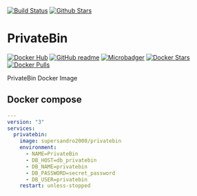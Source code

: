 [![Build Status](https://img.shields.io/travis/SuperSandro2000/docker-images.svg?maxAge=3600)](https://travis-ci.org/SuperSandro2000/docker-images)
[![Github Stars](https://img.shields.io/github/stars/supersandro2000/docker-images.svg?maxAge=3600&label=Stars)](https://github.com/SuperSandro2000/docker-images)

# PrivateBin

[![Docker Hub](https://img.shields.io/badge/Docker-hub-blue.svg)](https://hub.docker.com/r/supersandro2000/privatebin/)
[![GitHub readme](https://img.shields.io/badge/GitHub-readme-blue.svg)](https://github.com/SuperSandro2000/docker-images/blob/master/privatebin/README.md)
[![Microbadger](https://images.microbadger.com/badges/image/supersandro2000/privatebin.svg)](https://microbadger.com/images/supersandro2000/privatebin)
[![Docker Stars](https://img.shields.io/docker/stars/supersandro2000/privatebin.svg?maxAge=3600)](https://hub.docker.com/r/supersandro2000/privatebin/)
[![Docker Pulls](https://img.shields.io/docker/pulls/supersandro2000/privatebin.svg?maxAge=3600)](https://hub.docker.com/r/supersandro2000/privatebin/)

PrivateBin Docker Image

## Docker compose

````yaml
---
version: "3"
services:
  privatebin:
    image: supersandro2000/privatebin
    environment:
      - NAME=PrivateBin
      - DB_HOST=db_privatebin
      - DB_NAME=privatebin
      - DB_PASSWORD=secret_password
      - DB_USER=privatebin
    restart: unless-stopped
````
